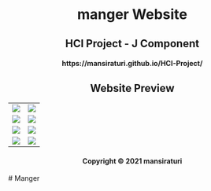 <h1 align="center">
manger Website
</h1>

<h2 align="center">
HCI Project - J Component
</h2>

<h4 align="center">
https://mansiraturi.github.io/HCI-Project/
</h4>

<h2 align="center">
Website Preview
</h2>

<table>
  <tr>
    <td><img src="https://github.com/mansiraturi/HCI-Project/blob/master/Omnifood%20Screenshots/Website/1)%20home%20screen.png"></td>
    <td><img src="https://github.com/mansiraturi/HCI-Project/blob/master/Omnifood%20Screenshots/Website/2)%20food%20delivery.png"></td>
  </tr>
  <tr>
    <td><img src="https://github.com/mansiraturi/HCI-Project/blob/master/Omnifood%20Screenshots/Website/3)%20food%20items.png"></td>
    <td><img src="https://github.com/mansiraturi/HCI-Project/blob/master/Omnifood%20Screenshots/Website/4)%20how%20it%20works.png"></td>
  </tr>
  <tr>
    <td><img src="https://github.com/mansiraturi/HCI-Project/blob/master/Omnifood%20Screenshots/Website/5)%20cities.png"></td>
    <td><img src="https://github.com/mansiraturi/HCI-Project/blob/master/Omnifood%20Screenshots/Website/6)%20customers.png"></td>
  </tr>
  <tr>
    <td><img src="https://github.com/mansiraturi/HCI-Project/blob/master/Omnifood%20Screenshots/Website/7)%20prices.png"></td>
    <td><img src="https://github.com/mansiraturi/HCI-Project/blob/master/Omnifood%20Screenshots/Website/8)%20footer.png"></td>
  </tr>
</table>

<h4 align="center">
Copyright © 2021 mansiraturi
</h4>
# Manger
